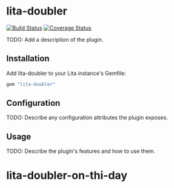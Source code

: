 # lita-doubler

[![Build Status](https://travis-ci.org/rjelzinga/lita-doubler-on-this-day.png?branch=master)](https://travis-ci.org/rjelzinga/lita-doubler)
[![Coverage Status](https://coveralls.io/repos/rjelzinga/lita-doubler-on-this-day/badge.png)](https://coveralls.io/r/rjelzinga/lita-doubler)

TODO: Add a description of the plugin.

## Installation

Add lita-doubler to your Lita instance's Gemfile:

``` ruby
gem "lita-doubler"
```

## Configuration

TODO: Describe any configuration attributes the plugin exposes.

## Usage

TODO: Describe the plugin's features and how to use them.
# lita-doubler-on-thi-day
